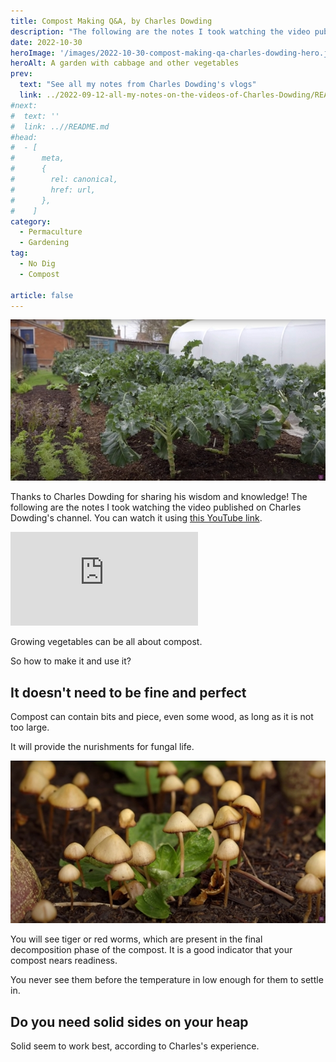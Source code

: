 ```yaml
---
title: Compost Making Q&A, by Charles Dowding
description: "The following are the notes I took watching the video published on Charles Dowding's channel"
date: 2022-10-30
heroImage: '/images/2022-10-30-compost-making-qa-charles-dowding-hero.jpg'
heroAlt: A garden with cabbage and other vegetables
prev:
  text: "See all my notes from Charles Dowding's vlogs"
  link: ../2022-09-12-all-my-notes-on-the-videos-of-Charles-Dowding/README.md
#next:
#  text: ''
#  link: ..//README.md
#head:
#  - [
#      meta,
#      {
#        rel: canonical,
#        href: url,
#      },
#    ]
category:
  - Permaculture
  - Gardening
tag:
  - No Dig
  - Compost

article: false
---
```


![A garden with cabbage and other vegetables](./images/2022-10-30-compost-making-qa-charles-dowding-hero.jpg 'Credits: image taken from Charles Dowding’s vlog')

Thanks to Charles Dowding for sharing his wisdom and knowledge!
The following are the notes I took watching the video published on Charles Dowding's channel.
You can watch it using [this YouTube link](https://www.youtube.com/watch?v=BIV4lljN6Aw).

<!-- markdownlint-disable MD033 -->
<iframe class="newsletter-embed" src="https://thetooltip.substack.com/embed" frameborder="0" scrolling="no"></iframe>

Growing vegetables can be all about compost.

So how to make it and use it?

## It doesn't need to be fine and perfect

Compost can contain bits and piece, even some wood, as long as it is not too large.

It will provide the nurishments for fungal life.

![Mushrooms among vegetables](./images/mushrooms-among-vegetables.jpg "Credits: image taken from Charles Dowding's vlog")

You will see tiger or red worms, which are present in the final decomposition phase of the compost. It is a good indicator that your compost nears readiness.

You never see them before the temperature in low enough for them to settle in.

## Do you need solid sides on your heap

Solid seem to work best, according to Charles's experience.
